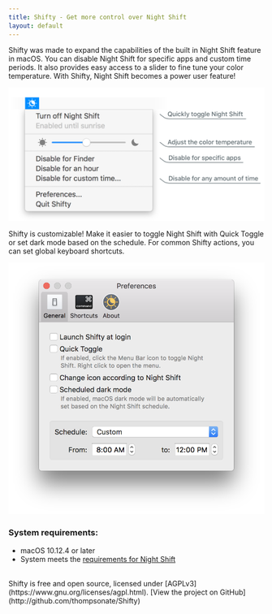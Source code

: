 ```yaml
---
title: Shifty - Get more control over Night Shift
layout: default
---
```

Shifty was made to expand the capabilities of the built in Night Shift feature in macOS. You can disable Night Shift for specific apps and custom time periods. It also provides easy access to a slider to fine tune your color temperature. With Shifty, Night Shift becomes a power user feature!

<div id="screenshot-container">
  <img class="shifty-screenshot" src="images/shifty-screenshot-large.png"/>
</div>

Shifty is customizable! Make it easier to toggle Night Shift with Quick Toggle or set dark mode based on the schedule. For common Shifty actions, you can set global keyboard shortcuts.

<img id="prefs-general" src="images/prefs-general-screenshot.png"/>

### System requirements:
* macOS 10.12.4 or later
* System meets the [requirements for Night Shift](https://support.apple.com/en-us/HT207513#requirements)

<br>
Shifty is free and open source, licensed under [AGPLv3](https://www.gnu.org/licenses/agpl.html). [View the project on GitHub](http://github.com/thompsonate/Shifty)

